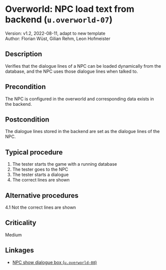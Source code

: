 # Overworld: NPC load text from backend (`u.overworld-07`)

Version: v1.2, 2022-08-11, adapt to new template \
Author: Florian Wüst, Gilian Rehm, Leon Hofmeister  

## Description

Verifies that the dialogue lines of a NPC can be loaded dynamically from the database, and the NPC uses those dialogue lines when talked to.

## Precondition

The NPC is configured in the overworld and corresponding data exists in the backend.

## Postcondition

The dialogue lines stored in the backend are set as the dialogue lines of the NPC.

## Typical procedure

1. The tester starts the game with a running database
2. The tester goes to the NPC
3. The tester starts a dialogue
4. The correct lines are shown

## Alternative procedures

4.1 Not the correct lines are shown

## Criticality

Medium

## Linkages

- [NPC show dialogue box (`u.overworld-08`)](u-overworld-08-show-npc-dialogbox.md)
